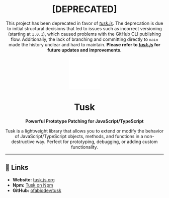 <h1 align="center">[DEPRECATED]</h1>
<p align="center">
  This project has been deprecated in favor of <i><a href="https://github.com/ofabiodev/tusk.js">tusk.js</a></i>.  
  The deprecation is due to initial structural decisions that led to issues such as incorrect versioning (starting at <code>1.0.1</code>), which caused problems with the GitHub CLI publishing flow.  
  Additionally, the lack of branching and committing directly to <code>main</code> made the history unclear and hard to maintain.  
  <strong>Please refer to <i><a href="https://github.com/ofabiodev/tusk.js">tusk.js</a></i> for future updates and improvements.</strong>
</p>

<p align="center">
  <img src="https://raw.githubusercontent.com/ofabiodev/tusk/main/.github/assets/icon.svg" alt="Icon" width="100">
</p>

<h1 align="center">Tusk</h1>

<p align="center">
  <strong>Powerful Prototype Patching for JavaScript/TypeScript</strong>
</p>

<p align="center">
  Tusk is a lightweight library that allows you to extend or modify the behavior of JavaScript/TypeScript objects, methods, and functions in a non-destructive way. Perfect for prototyping, debugging, or adding custom functionality.
</p>

---

## 🔗 Links
- **Website:** [tusk.js.org](https://tusk.js.org)
- **Npm:** [Tusk on Npm](https://npmjs.com/package/tusk)
- **GitHub:** [ofabiodev/tusk](https://github.com/ofabiodev/tusk)
  